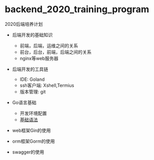 # backend_2020_training_program
2020后端培养计划

* 后端开发的基础知识
  * 前端，后端，运维之间的关系
  * 前台，后台，前端，后端之间的关系
  * nginx等web服务器

* 后端开发的工具链
  * IDE: Goland
  * ssh客户端: Xshell,Termius
  * 版本管理: git

* Go语言基础
  * 开发环境配置
  * [基础语法](https://tour.golang.org/welcome/1)

* web框架Gin的使用
  
* orm框架Gorm的使用

* swagger的使用
